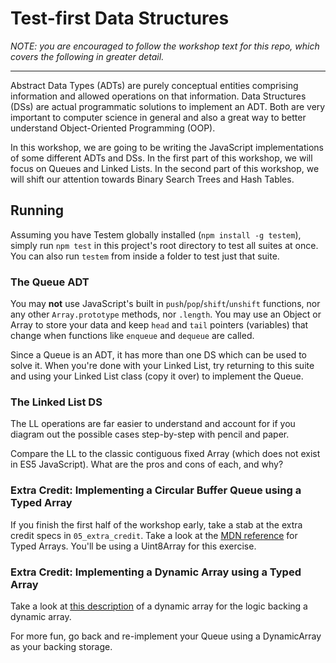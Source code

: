 # Test-first Data Structures

*NOTE: you are encouraged to follow the workshop text for this repo, which covers the following in greater detail.*

---

Abstract Data Types (ADTs) are purely conceptual entities comprising information and allowed operations on that information. Data Structures (DSs) are actual programmatic solutions to implement an ADT. Both are very important to computer science in general and also a great way to better understand Object-Oriented Programming (OOP).

In this workshop, we are going to be writing the JavaScript implementations of some different ADTs and DSs. In the first part of this workshop, we will focus on Queues and Linked Lists. In the second part of this workshop, we will shift our attention towards Binary Search Trees and Hash Tables.

## Running

Assuming you have Testem globally installed (`npm install -g testem`), simply run `npm test` in this project's root directory to test all suites at once. You can also run `testem` from inside a folder to test just that suite.

### The Queue ADT

You may **not** use JavaScript's built in `push`/`pop`/`shift`/`unshift` functions, nor any other `Array.prototype` methods, nor `.length`. You may use an Object or Array to store your data and keep `head` and `tail` pointers (variables) that change when functions like `enqueue` and `dequeue` are called.

Since a Queue is an ADT, it has more than one DS which can be used to solve it. When you're done with your Linked List, try returning to this suite and using your Linked List class (copy it over) to implement the Queue.

### The Linked List DS

The LL operations are far easier to understand and account for if you diagram out the possible cases step-by-step with pencil and paper.

Compare the LL to the classic contiguous fixed Array (which does not exist in ES5 JavaScript). What are the pros and cons of each, and why?

### Extra Credit: Implementing a Circular Buffer Queue using a Typed Array

If you finish the first half of the workshop early, take a stab at the extra credit specs in `05_extra_credit`.
Take a look at the [MDN reference](https://developer.mozilla.org/en-US/docs/Web/JavaScript/Reference/Global_Objects/TypedArray) for Typed Arrays. You'll be using a Uint8Array for this exercise.

### Extra Credit: Implementing a Dynamic Array using a Typed Array
Take a look at [this description](https://www.interviewcake.com/article/python/data-structures-coding-interview#dynamic-arrays) of a dynamic array for the logic backing a dynamic array.

For more fun, go back and re-implement your Queue using a DynamicArray as your backing storage.
